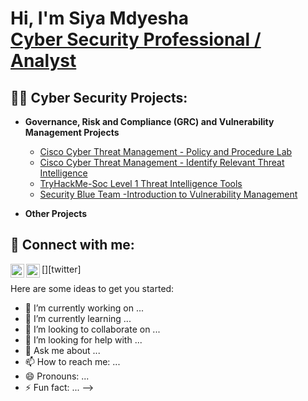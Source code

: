 <h1>Hi, I'm Siya Mdyesha <br/><a href="https://github.com/afri-techi">Cyber Security Professional / Analyst</a> <a href="https://www.linkedin.com/in/siyamthandamdyesha/"></a>

   

<h2>👨‍💻 Cyber Security Projects:</h2>

- <b>Governance, Risk and Compliance (GRC) and Vulnerability Management Projects</b>
  - [Cisco Cyber Threat Management - Policy and Procedure Lab](https://github.com/afri-techi/afri-techi/tree/e8a4b8b72f4f7520b198216c3e44448b44ee5503/Cisco%20Cyber%20Threat%20Management%20Policy%20%26%20Procedure%20Lab) 
  - [Cisco Cyber Threat Management - Identify Relevant Threat Intelligence](https://github.com/afri-techi/afri-techi/blob/0920a28ef3f4d53d7de460e9b640d60844ac00ed/Cisco_Identify%20Relevant%20Threat%20Intelligence%20Lab.pdf)
  - [TryHackMe-Soc Level 1 Threat Intelligence Tools](https://github.com/afri-techi/afri-techi/blob/b21d956c2b528a92ab5a8aaaf9200451729860a4/TryHackMe.pdf)
  - [Security Blue Team -Introduction to Vulnerability Management](https://github.com/afri-techi/afri-techi/blame/13c40182c120db7890dbd7224e3c025e351aba80/SBT%20Vulnerability%20Management.docx)

  
- <b>Other Projects</b>
 




<h2> 🤳 Connect with me:</h2> 

[<img align="left" alt="JoshMadakor | Twitter" width="22px" src="https://cdn.jsdelivr.net/npm/simple-icons@v3/icons/twitter.svg" />][twitter]
[<img align="left" alt="JoshMadakor | LinkedIn" width="22px" src="https://cdn.jsdelivr.net/npm/simple-icons@v3/icons/linkedin.svg" />][linkedin]


[linkedin]: https://www.linkedin.com/in/siyamthandamdyesha/



Here are some ideas to get you started:

- 🔭 I’m currently working on ...
- 🌱 I’m currently learning ...
- 👯 I’m looking to collaborate on ...
- 🤔 I’m looking for help with ...
- 💬 Ask me about ...
- 📫 How to reach me: ...
- 😄 Pronouns: ...
- ⚡ Fun fact: ...
-->
